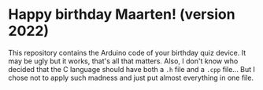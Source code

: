 # Happy birthday Maarten! (version 2022)

This repository contains the Arduino code of your birthday quiz device.
It may be ugly but it works, that's all that matters.
Also, I don't know who decided that the C language should have both a `.h` file and a `.cpp` file... But I chose not to apply such madness and just put almost everything in one file.
